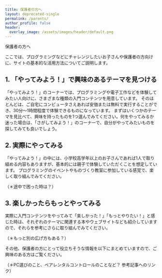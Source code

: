 ```yaml
---
title: 保護者の方へ
layout: deprecated-single
permalink: /parents/
author_profile: false
header:
  overlay_image: /assets/images/header/default.png
---
```

保護者の方へ

ここでは、プログラミングなどにチャレンジしたいお子さんや保護者の方向けに、サイトの基本的な活用方法についてご説明します。

## 1. 「やってみよう！」で興味のあるテーマを見つける
「やってみよう！」のコーナーでは、プログラミングや電子工作などを体験してみたい人向けに、さまざまな種類の入門コンテンツを用意しています。
そのほとんどは、ご自宅にコンピュータさえあれば安価または無料で実行することができ、30分〜1時間程度で体験できるものになっています。
まずはいくつかのテーマを見比べて、興味を持ったものを1つ選んでみてください。何をやってみるか迷った場合は、「さがしてみよう！」のコーナーで、自分がやってみたいものを探してみても良いでしょう。

## 2. 実際にやってみる
「やってみよう！」の中には、小学校高学年以上のお子さんであれば1人で取り組める内容もありますが、基本的には親子で体験していただくことを想定しています。
プログラミングのイベントやものづくり教室に参加している感覚で、楽しく取り組んでみてください。

（＊途中で困った時は？）

## 3. 楽しかったらもっとやってみる
実際に入門コンテンツをやってみて「楽しかった！」「もっとやりたい！」と感じた時は、それぞれのテーマに関連する本やウェブサイトなども紹介していますので、それらを参考にさらに取り組んでみてください。

（＊もっと別の広げ方もある？）

その他、保護者の方にとって役立ちそうな情報を以下にまとめていますので、ご興味のある方はご覧ください。

（＊PC選びのこと、ペアレンタルコントロールのことなど？ 参考記事へのリンク）